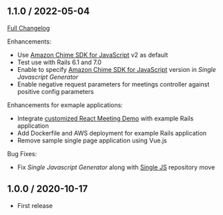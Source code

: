 ## 1.1.0 / 2022-05-04
[Full Changelog](http://github.com/simukappu/amazon-chime-sdk-rails/compare/v1.0.0...v1.1.0)

Enhancements:

* Use [Amazon Chime SDK for JavaScript](https://github.com/aws/amazon-chime-sdk-js) v2 as default
* Test use with Rails 6.1 and 7.0
* Enable to specify [Amazon Chime SDK for JavaScript](https://github.com/aws/amazon-chime-sdk-js) version in *Single Javascript Generator*
* Enable negative request parameters for meetings controller against positive config parameters

Enhancements for exmaple applications:
* Integrate [customized React Meeting Demo](https://github.com/simukappu/amazon-chime-sdk/tree/main/apps/meeting#readme---react-meeting-demo) with example Rails application
* Add Dockerfile and AWS deployment for example Rails application
* Remove sample single page application using Vue.js

Bug Fixes:

* Fix *Single Javascript Generator* along with [Single JS](https://github.com/aws-samples/amazon-chime-sdk/tree/main/utils/singlejs) repository move

## 1.0.0 / 2020-10-17

* First release
